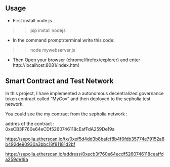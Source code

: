 ## Usage

- First install node.js

>> pip install nodejs

- In the command prompt/terminal write this code:

>> node mywebserver.js

- Then Open your browser (chrome/firefox/explorer) and enter  
http://localhost:8081/index.html

## Smart Contract and Test Network

In this project, I have implemented a autonomous decentralized governance token contract called “MyGov” and then deployed to the sepholia test network.

You could see the my contract from the sepholia network :

addres of the contract : 0xeCB3F760e64eCDf5260746118cEafFdA259De19a
 
 https://sepolia.etherscan.io/tx/0xef5d4dd3b8bafcf8b4f0fdb35774e79152a8b492de90930a3bbc18f81181d2bf

 https://sepolia.etherscan.io/address/0xecb3f760e64ecdf5260746118ceaffda259de19a
